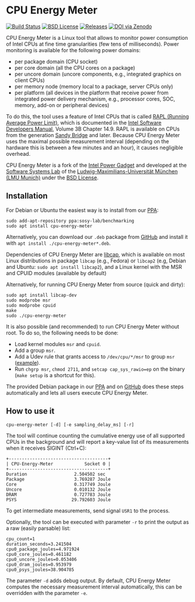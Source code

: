 <!--
This file is part of CPU Energy Meter,
a tool for measuring energy consumption of Intel CPUs:
https://github.com/sosy-lab/cpu-energy-meter

SPDX-FileCopyrightText: 2012 Intel Corporation
SPDX-FileCopyrightText: 2015-2021 Dirk Beyer <https://www.sosy-lab.org>

SPDX-License-Identifier: BSD-3-Clause
-->

CPU Energy Meter
================

[![Build Status](https://gitlab.com/sosy-lab/software/cpu-energy-meter/badges/master/pipeline.svg)](https://gitlab.com/sosy-lab/software/cpu-energy-meter/pipelines)
[![BSD License](https://img.shields.io/badge/license-BSD--2--clause-brightgreen.svg)](https://github.com/sosy-lab/cpu-energy-meter/blob/master/LICENSE)
[![Releases](https://img.shields.io/github/release/sosy-lab/cpu-energy-meter.svg)](https://github.com/sosy-lab/cpu-energy-meter/releases)
[![DOI via Zenodo](https://zenodo.org/badge/46493895.svg)](https://zenodo.org/badge/latestdoi/46493895)


CPU Energy Meter is a Linux tool that allows to monitor power consumption of Intel CPUs
at fine time granularities (few tens of milliseconds).
Power monitoring is available for the following power domains:
- per package domain (CPU socket)
- per core domain (all the CPU cores on a package)
- per uncore domain (uncore components, e.g., integrated graphics on client CPUs)
- per memory node (memory local to a package, server CPUs only)
- per platform (all devices in the platform that receive power from integrated
  power delivery mechanism, e.g., processor cores, SOC, memory, add-on or
  peripheral devices)

To do this, the tool uses a feature of Intel CPUs that is called [RAPL (Running Average Power Limit)](https://en.wikipedia.org/wiki/Running_average_power_limit),
which is documented in the [Intel Software Developers Manual](https://software.intel.com/en-us/articles/intel-sdm), Volume 3B Chapter 14.9.
RAPL is available on CPUs from the generation [Sandy Bridge](https://en.wikipedia.org/wiki/Sandy_Bridge) and later.
Because CPU Energy Meter uses the maximal possible measurement interval
(depending on the hardware this is between a few minutes and an hour),
it causes negligible overhead.

CPU Energy Meter is a fork of the [Intel Power Gadget](https://software.intel.com/en-us/articles/intel-power-gadget-20)
and developed at the [Software Systems Lab](https://www.sosy-lab.org)
of the [Ludwig-Maximilians-Universität München (LMU Munich)](https://www.uni-muenchen.de)
under the [BSD License](https://github.com/sosy-lab/cpu-energy-meter/blob/master/LICENSE).


Installation
------------

For Debian or Ubuntu the easiest way is to install from our [PPA](https://launchpad.net/~sosy-lab/+archive/ubuntu/benchmarking):

    sudo add-apt-repository ppa:sosy-lab/benchmarking
    sudo apt install cpu-energy-meter

Alternatively, you can download our `.deb` package from [GitHub](https://github.com/sosy-lab/cpu-energy-meter/releases)
and install it with `apt install ./cpu-energy-meter*.deb`.

Dependencies of CPU Energy Meter are [libcap](https://sites.google.com/site/fullycapable/),
which is available on most Linux distributions in package `libcap` (e.g., Fedora)
or `libcap2` (e.g, Debian and Ubuntu: `sudo apt install libcap2`),
and a Linux kernel with the MSR and CPUID modules (available by default)

Alternatively, for running CPU Energy Meter from source (quick and dirty):

    sudo apt install libcap-dev
    sudo modprobe msr
    sudo modprobe cpuid
    make
    sudo ./cpu-energy-meter

It is also possible (and recommended) to run CPU Energy Meter without root.
To do so, the following needs to be done:

- Load kernel modules `msr` and `cpuid`.
- Add a group `msr`.
- Add a Udev rule that grants access to `/dev/cpu/*/msr` to group `msr` ([example](https://github.com/sosy-lab/cpu-energy-meter/blob/master/debian/additional_files/59-msr.rules)).
- Run `chgrp msr`, `chmod 2711`, and `setcap cap_sys_rawio=ep` on the binary (`make setup` is a shortcut for this).

The provided Debian package in our [PPA](https://launchpad.net/~sosy-lab/+archive/ubuntu/benchmarking)
and on [GitHub](https://github.com/sosy-lab/cpu-energy-meter/releases) does these steps automatically
and lets all users execute CPU Energy Meter.

How to use it
-------------

    cpu-energy-meter [-d] [-e sampling_delay_ms] [-r]

The tool will continue counting the cumulative energy use of all supported CPUs
in the background and will report a key-value list of its measurements when it
receives SIGINT (Ctrl+C):

```
+--------------------------------------+
| CPU-Energy-Meter            Socket 0 |
+--------------------------------------+
Duration                  2.504502 sec
Package                   3.769287 Joule
Core                      0.317749 Joule
Uncore                    0.010132 Joule
DRAM                      0.727783 Joule
PSYS                     29.792603 Joule
```

To get intermediate measurements, send signal `USR1` to the process.

Optionally, the tool can be executed with parameter `-r`
to print the output as a raw (easily parsable) list:

```
cpu_count=1
duration_seconds=3.241504
cpu0_package_joules=4.971924
cpu0_core_joules=0.461182
cpu0_uncore_joules=0.053406
cpu0_dram_joules=0.953979
cpu0_psys_joules=38.904785
```

The parameter `-d` adds debug output.
By default, CPU Energy Meter computes the necessary measurement interval automatically,
this can be overridden with the parameter `-e`.
